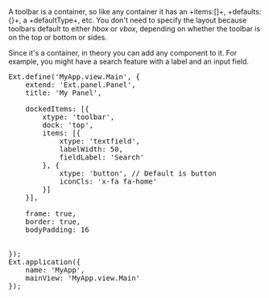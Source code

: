 A toolbar is a container, so like any container it has an 
+items:[]+, +defaults:{}+, a +defaultType+, etc. 
You don't need to 
specify the layout because toolbars default to either *hbox* or *vbox*, depending 
on whether the toolbar is on the top or bottom or sides.

Since it's a container, in theory you can add any component to it. For example, you
might have a search feature with a label and an input field.

<pre class="runnable run">
Ext.define('MyApp.view.Main', {
    extend: 'Ext.panel.Panel',
    title: 'My Panel',

    dockedItems: [{
        xtype: 'toolbar',
        dock: 'top',
        items: [{
            xtype: 'textfield',
            labelWidth: 50,
            fieldLabel: 'Search'
        }, {
            xtype: 'button', // Default is button
            iconCls: 'x-fa fa-home'
        }]
    }],

    frame: true,
    border: true,
    bodyPadding: 16


});
Ext.application({
    name: 'MyApp',
    mainView: 'MyApp.view.Main'
});
</pre>
